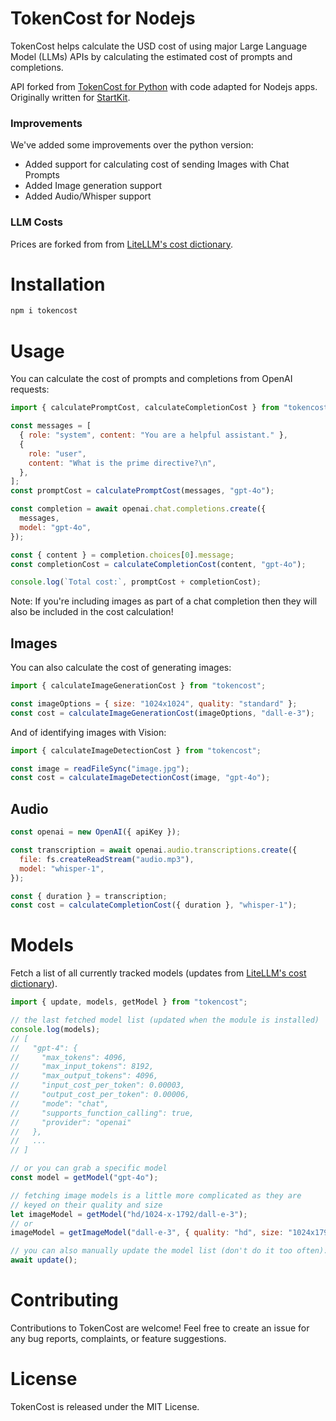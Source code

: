 # TokenCost for Nodejs

TokenCost helps calculate the USD cost of using major Large Language Model (LLMs) APIs by calculating the estimated cost of prompts and completions.

API forked from [TokenCost for Python](https://github.com/AgentOps-AI/tokencost) with code adapted for Nodejs apps. Originally written for [StartKit](https://startkit.ai).

### Improvements

We've added some improvements over the python version:

- Added support for calculating cost of sending Images with Chat Prompts
- Added Image generation support
- Added Audio/Whisper support

### LLM Costs

Prices are forked from from [LiteLLM's cost dictionary](https://github.com/BerriAI/litellm/blob/main/model_prices_and_context_window.json).

# Installation

```bash
npm i tokencost
```

# Usage

You can calculate the cost of prompts and completions from OpenAI requests:

```js
import { calculatePromptCost, calculateCompletionCost } from "tokencost";

const messages = [
  { role: "system", content: "You are a helpful assistant." },
  {
    role: "user",
    content: "What is the prime directive?\n",
  },
];
const promptCost = calculatePromptCost(messages, "gpt-4o");

const completion = await openai.chat.completions.create({
  messages,
  model: "gpt-4o",
});

const { content } = completion.choices[0].message;
const completionCost = calculateCompletionCost(content, "gpt-4o");

console.log(`Total cost:`, promptCost + completionCost);
```

Note: If you're including images as part of a chat completion then they will also be included in the cost calculation!

## Images

You can also calculate the cost of generating images:

```js
import { calculateImageGenerationCost } from "tokencost";

const imageOptions = { size: "1024x1024", quality: "standard" };
const cost = calculateImageGenerationCost(imageOptions, "dall-e-3");
```

And of identifying images with Vision:

```js
import { calculateImageDetectionCost } from "tokencost";

const image = readFileSync("image.jpg");
const cost = calculateImageDetectionCost(image, "gpt-4o");
```

## Audio

```js
const openai = new OpenAI({ apiKey });

const transcription = await openai.audio.transcriptions.create({
  file: fs.createReadStream("audio.mp3"),
  model: "whisper-1",
});

const { duration } = transcription;
const cost = calculateCompletionCost({ duration }, "whisper-1");
```

# Models

Fetch a list of all currently tracked models (updates from [LiteLLM's cost dictionary](https://github.com/BerriAI/litellm/blob/main/model_prices_and_context_window.json)).

```js
import { update, models, getModel } from "tokencost";

// the last fetched model list (updated when the module is installed)
console.log(models);
// [
//   "gpt-4": {
//     "max_tokens": 4096,
//     "max_input_tokens": 8192,
//     "max_output_tokens": 4096,
//     "input_cost_per_token": 0.00003,
//     "output_cost_per_token": 0.00006,
//     "mode": "chat",
//     "supports_function_calling": true,
//     "provider": "openai"
//   },
//   ...
// ]

// or you can grab a specific model
const model = getModel("gpt-4o");

// fetching image models is a little more complicated as they are
// keyed on their quality and size
let imageModel = getModel("hd/1024-x-1792/dall-e-3");
// or
imageModel = getImageModel("dall-e-3", { quality: "hd", size: "1024x1792" });

// you can also manually update the model list (don't do it too often):
await update();
```

# Contributing

Contributions to TokenCost are welcome! Feel free to create an issue for any bug reports, complaints, or feature suggestions.

# License

TokenCost is released under the MIT License.
